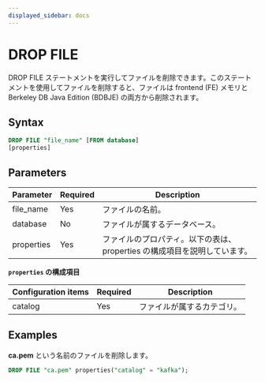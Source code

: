 ```yaml
---
displayed_sidebar: docs
---
```


# DROP FILE

DROP FILE ステートメントを実行してファイルを削除できます。このステートメントを使用してファイルを削除すると、ファイルは frontend (FE) メモリと Berkeley DB Java Edition (BDBJE) の両方から削除されます。

## Syntax

```SQL
DROP FILE "file_name" [FROM database]
[properties]
```

## Parameters

| **Parameter** | **Required** | **Description**                                              |
| ------------- | ------------ | ------------------------------------------------------------ |
| file_name     | Yes          | ファイルの名前。                                             |
| database      | No           | ファイルが属するデータベース。                               |
| properties    | Yes          | ファイルのプロパティ。以下の表は、properties の構成項目を説明しています。 |

**`properties` の構成項目**

| **Configuration items** | **Required** | **Description**                       |
| ----------------------- | ------------ | ------------------------------------- |
| catalog                 | Yes          | ファイルが属するカテゴリ。            |

## Examples

**ca.pem** という名前のファイルを削除します。

```SQL
DROP FILE "ca.pem" properties("catalog" = "kafka");
```